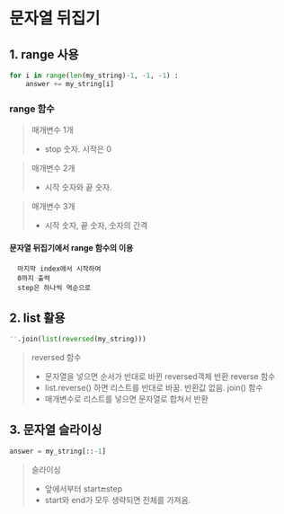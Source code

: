 

# 문자열 뒤집기

## 1. range 사용

```python
for i in range(len(my_string)-1, -1, -1) :
    answer += my_string[i]
```

### range 함수

> 매개변수 1개
> - stop 숫자. 시작은 0

> 매개변수 2개
> - 시작 숫자와 끝 숫자.

> 매개변수 3개
> - 시작 숫자, 끝 숫자, 숫자의 간격

#### 문자열 뒤집기에서 range 함수의 이용
```
  마지막 index에서 시작하여
  0까지 출력
  step은 하나씩 역순으로
```

## 2. list 활용

```python
''.join(list(reversed(my_string)))
```

> reversed 함수
> - 문자열을 넣으면 순서가 반대로 바뀐 reversed객체 반환
> reverse 함수
> - list.reverse() 하면 리스트를 반대로 바꿈. 반환값 없음.
> join() 함수
> - 매개변수로 리스트를 넣으면 문자열로 합쳐서 반환

## 3. 문자열 슬라이싱

```python
answer = my_string[::-1]
```

> 슬라이싱
> - 앞에서부터 start:end:step
> - start와 end가 모두 생략되면 전체를 가져옴.
